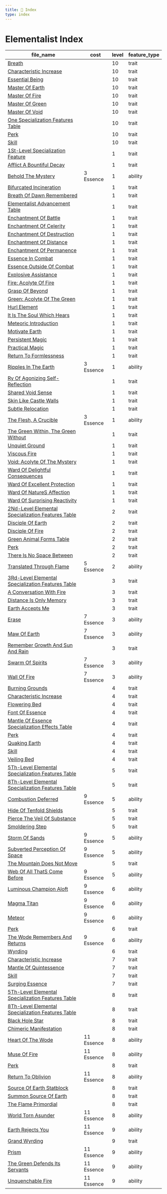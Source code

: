 ```yaml
---
title: 📑 Index
type: index
---
```


# Elementalist Index

| file_name                                                                                                                              | cost       | level | feature_type |
| -------------------------------------------------------------------------------------------------------------------------------------- | ---------- | ----- | ------------ |
| [Breath](../10th-Level%20Features/Breath)                                                                                              |            | 10    | trait        |
| [Characteristic Increase](../10th-Level%20Features/Characteristic%20Increase)                                                          |            | 10    | trait        |
| [Essential Being](../10th-Level%20Features/Essential%20Being)                                                                          |            | 10    | trait        |
| [Master Of Earth](../10th-Level%20Features/Master%20Of%20Earth)                                                                        |            | 10    | trait        |
| [Master Of Fire](../10th-Level%20Features/Master%20Of%20Fire)                                                                          |            | 10    | trait        |
| [Master Of Green](../10th-Level%20Features/Master%20Of%20Green)                                                                        |            | 10    | trait        |
| [Master Of Void](../10th-Level%20Features/Master%20Of%20Void)                                                                          |            | 10    | trait        |
| [One Specialization Features Table](../10th-Level%20Features/One%20Specialization%20Features%20Table)                                  |            | 10    | trait        |
| [Perk](../10th-Level%20Features/Perk)                                                                                                  |            | 10    | trait        |
| [Skill](../10th-Level%20Features/Skill)                                                                                                |            | 10    | trait        |
| [1St-Level Specialization Feature](../1st-Level%20Features/1St-Level%20Specialization%20Feature)                                       |            | 1     | trait        |
| [Afflict A Bountiful Decay](../1st-Level%20Features/Afflict%20A%20Bountiful%20Decay)                                                   |            | 1     | trait        |
| [Behold The Mystery](../1st-Level%20Features/Behold%20The%20Mystery)                                                                   | 3 Essence  | 1     | ability      |
| [Bifurcated Incineration](../1st-Level%20Features/Bifurcated%20Incineration)                                                           |            | 1     | trait        |
| [Breath Of Dawn Remembered](../1st-Level%20Features/Breath%20Of%20Dawn%20Remembered)                                                   |            | 1     | trait        |
| [Elementalist Advancement Table](../1st-Level%20Features/Elementalist%20Advancement%20Table)                                           |            | 1     | trait        |
| [Enchantment Of Battle](../1st-Level%20Features/Enchantment%20Of%20Battle)                                                             |            | 1     | trait        |
| [Enchantment Of Celerity](../1st-Level%20Features/Enchantment%20Of%20Celerity)                                                         |            | 1     | trait        |
| [Enchantment Of Destruction](../1st-Level%20Features/Enchantment%20Of%20Destruction)                                                   |            | 1     | trait        |
| [Enchantment Of Distance](../1st-Level%20Features/Enchantment%20Of%20Distance)                                                         |            | 1     | trait        |
| [Enchantment Of Permanence](../1st-Level%20Features/Enchantment%20Of%20Permanence)                                                     |            | 1     | trait        |
| [Essence In Combat](../1st-Level%20Features/Essence%20In%20Combat)                                                                     |            | 1     | trait        |
| [Essence Outside Of Combat](../1st-Level%20Features/Essence%20Outside%20Of%20Combat)                                                   |            | 1     | trait        |
| [Explosive Assistance](../1st-Level%20Features/Explosive%20Assistance)                                                                 |            | 1     | trait        |
| [Fire: Acolyte Of Fire](../1st-Level%20Features/Fire%3A%20Acolyte%20Of%20Fire)                                                         |            | 1     | trait        |
| [Grasp Of Beyond](../1st-Level%20Features/Grasp%20Of%20Beyond)                                                                         |            | 1     | trait        |
| [Green: Acolyte Of The Green](../1st-Level%20Features/Green%3A%20Acolyte%20Of%20The%20Green)                                           |            | 1     | trait        |
| [Hurl Element](../1st-Level%20Features/Hurl%20Element)                                                                                 |            | 1     | trait        |
| [It Is The Soul Which Hears](../1st-Level%20Features/It%20Is%20The%20Soul%20Which%20Hears)                                             |            | 1     | trait        |
| [Meteoric Introduction](../1st-Level%20Features/Meteoric%20Introduction)                                                               |            | 1     | trait        |
| [Motivate Earth](../1st-Level%20Features/Motivate%20Earth)                                                                             |            | 1     | trait        |
| [Persistent Magic](../1st-Level%20Features/Persistent%20Magic)                                                                         |            | 1     | trait        |
| [Practical Magic](../1st-Level%20Features/Practical%20Magic)                                                                           |            | 1     | trait        |
| [Return To Formlessness](../1st-Level%20Features/Return%20To%20Formlessness)                                                           |            | 1     | trait        |
| [Ripples In The Earth](../1st-Level%20Features/Ripples%20In%20The%20Earth)                                                             | 3 Essence  | 1     | ability      |
| [Ry Of Agonizing Self-Reflection](../1st-Level%20Features/Ry%20Of%20Agonizing%20Self-Reflection)                                       |            | 1     | trait        |
| [Shared Void Sense](../1st-Level%20Features/Shared%20Void%20Sense)                                                                     |            | 1     | trait        |
| [Skin Like Castle Walls](../1st-Level%20Features/Skin%20Like%20Castle%20Walls)                                                         |            | 1     | trait        |
| [Subtle Relocation](../1st-Level%20Features/Subtle%20Relocation)                                                                       |            | 1     | trait        |
| [The Flesh, A Crucible](../1st-Level%20Features/The%20Flesh%2C%20A%20Crucible)                                                         | 3 Essence  | 1     | ability      |
| [The Green Within, The Green Without](../1st-Level%20Features/The%20Green%20Within%2C%20The%20Green%20Without)                         |            | 1     | trait        |
| [Unquiet Ground](../1st-Level%20Features/Unquiet%20Ground)                                                                             |            | 1     | trait        |
| [Viscous Fire](../1st-Level%20Features/Viscous%20Fire)                                                                                 |            | 1     | trait        |
| [Void: Acolyte Of The Mystery](../1st-Level%20Features/Void%3A%20Acolyte%20Of%20The%20Mystery)                                         |            | 1     | trait        |
| [Ward Of Delightful Consequences](../1st-Level%20Features/Ward%20Of%20Delightful%20Consequences)                                       |            | 1     | trait        |
| [Ward Of Excellent Protection](../1st-Level%20Features/Ward%20Of%20Excellent%20Protection)                                             |            | 1     | trait        |
| [Ward Of NatureS Affection](../1st-Level%20Features/Ward%20Of%20NatureS%20Affection)                                                   |            | 1     | trait        |
| [Ward Of Surprising Reactivity](../1st-Level%20Features/Ward%20Of%20Surprising%20Reactivity)                                           |            | 1     | trait        |
| [2Nd-Level Elemental Specialization Features Table](../2nd-Level%20Features/2Nd-Level%20Elemental%20Specialization%20Features%20Table) |            | 2     | trait        |
| [Disciple Of Earth](../2nd-Level%20Features/Disciple%20Of%20Earth)                                                                     |            | 2     | trait        |
| [Disciple Of Fire](../2nd-Level%20Features/Disciple%20Of%20Fire)                                                                       |            | 2     | trait        |
| [Green Animal Forms Table](../2nd-Level%20Features/Green%20Animal%20Forms%20Table)                                                     |            | 2     | trait        |
| [Perk](../2nd-Level%20Features/Perk)                                                                                                   |            | 2     | trait        |
| [There Is No Space Between](../2nd-Level%20Features/There%20Is%20No%20Space%20Between)                                                 |            | 2     | trait        |
| [Translated Through Flame](../2nd-Level%20Features/Translated%20Through%20Flame)                                                       | 5 Essence  | 2     | ability      |
| [3Rd-Level Elemental Specialization Features Table](../3rd-Level%20Features/3Rd-Level%20Elemental%20Specialization%20Features%20Table) |            | 3     | trait        |
| [A Conversation With Fire](../3rd-Level%20Features/A%20Conversation%20With%20Fire)                                                     |            | 3     | trait        |
| [Distance Is Only Memory](../3rd-Level%20Features/Distance%20Is%20Only%20Memory)                                                       |            | 3     | trait        |
| [Earth Accepts Me](../3rd-Level%20Features/Earth%20Accepts%20Me)                                                                       |            | 3     | trait        |
| [Erase](../3rd-Level%20Features/Erase)                                                                                                 | 7 Essence  | 3     | ability      |
| [Maw Of Earth](../3rd-Level%20Features/Maw%20Of%20Earth)                                                                               | 7 Essence  | 3     | ability      |
| [Remember Growth And Sun And Rain](../3rd-Level%20Features/Remember%20Growth%20And%20Sun%20And%20Rain)                                 |            | 3     | trait        |
| [Swarm Of Spirits](../3rd-Level%20Features/Swarm%20Of%20Spirits)                                                                       | 7 Essence  | 3     | ability      |
| [Wall Of Fire](../3rd-Level%20Features/Wall%20Of%20Fire)                                                                               | 7 Essence  | 3     | ability      |
| [Burning Grounds](../4th-Level%20Features/Burning%20Grounds)                                                                           |            | 4     | trait        |
| [Characteristic Increase](../4th-Level%20Features/Characteristic%20Increase)                                                           |            | 4     | trait        |
| [Flowering Bed](../4th-Level%20Features/Flowering%20Bed)                                                                               |            | 4     | trait        |
| [Font Of Essence](../4th-Level%20Features/Font%20Of%20Essence)                                                                         |            | 4     | trait        |
| [Mantle Of Essence Specialization Effects Table](../4th-Level%20Features/Mantle%20Of%20Essence%20Specialization%20Effects%20Table)     |            | 4     | trait        |
| [Perk](../4th-Level%20Features/Perk)                                                                                                   |            | 4     | trait        |
| [Quaking Earth](../4th-Level%20Features/Quaking%20Earth)                                                                               |            | 4     | trait        |
| [Skill](../4th-Level%20Features/Skill)                                                                                                 |            | 4     | trait        |
| [Veiling Bed](../4th-Level%20Features/Veiling%20Bed)                                                                                   |            | 4     | trait        |
| [5Th-Level Elemental Specialization Features Table](../5th-Level%20Features/5Th-Level%20Elemental%20Specialization%20Features%20Table) |            | 5     | trait        |
| [8Th-Level Elemental Specialization Features Table](../5th-Level%20Features/8Th-Level%20Elemental%20Specialization%20Features%20Table) |            | 5     | trait        |
| [Combustion Deferred](../5th-Level%20Features/Combustion%20Deferred)                                                                   | 9 Essence  | 5     | ability      |
| [Hide Of Tenfold Shields](../5th-Level%20Features/Hide%20Of%20Tenfold%20Shields)                                                       |            | 5     | trait        |
| [Pierce The Veil Of Substance](../5th-Level%20Features/Pierce%20The%20Veil%20Of%20Substance)                                           |            | 5     | trait        |
| [Smoldering Step](../5th-Level%20Features/Smoldering%20Step)                                                                           |            | 5     | trait        |
| [Storm Of Sands](../5th-Level%20Features/Storm%20Of%20Sands)                                                                           | 9 Essence  | 5     | ability      |
| [Subverted Perception Of Space](../5th-Level%20Features/Subverted%20Perception%20Of%20Space)                                           | 9 Essence  | 5     | ability      |
| [The Mountain Does Not Move](../5th-Level%20Features/The%20Mountain%20Does%20Not%20Move)                                               |            | 5     | trait        |
| [Web Of All ThatS Come Before](../5th-Level%20Features/Web%20Of%20All%20ThatS%20Come%20Before)                                         | 9 Essence  | 5     | ability      |
| [Luminous Champion Aloft](../6th-Level%20Features/Luminous%20Champion%20Aloft)                                                         | 9 Essence  | 6     | ability      |
| [Magma Titan](../6th-Level%20Features/Magma%20Titan)                                                                                   | 9 Essence  | 6     | ability      |
| [Meteor](../6th-Level%20Features/Meteor)                                                                                               | 9 Essence  | 6     | ability      |
| [Perk](../6th-Level%20Features/Perk)                                                                                                   |            | 6     | trait        |
| [The Wode Remembers And Returns](../6th-Level%20Features/The%20Wode%20Remembers%20And%20Returns)                                       | 9 Essence  | 6     | ability      |
| [Wyrding](../6th-Level%20Features/Wyrding)                                                                                             |            | 6     | trait        |
| [Characteristic Increase](../7th-Level%20Features/Characteristic%20Increase)                                                           |            | 7     | trait        |
| [Mantle Of Quintessence](../7th-Level%20Features/Mantle%20Of%20Quintessence)                                                           |            | 7     | trait        |
| [Skill](../7th-Level%20Features/Skill)                                                                                                 |            | 7     | trait        |
| [Surging Essence](../7th-Level%20Features/Surging%20Essence)                                                                           |            | 7     | trait        |
| [5Th-Level Elemental Specialization Features Table](../8th-Level%20Features/5Th-Level%20Elemental%20Specialization%20Features%20Table) |            | 8     | trait        |
| [8Th-Level Elemental Specialization Features Table](../8th-Level%20Features/8Th-Level%20Elemental%20Specialization%20Features%20Table) |            | 8     | trait        |
| [Black Hole Star](../8th-Level%20Features/Black%20Hole%20Star)                                                                         |            | 8     | trait        |
| [Chimeric Manifestation](../8th-Level%20Features/Chimeric%20Manifestation)                                                             |            | 8     | trait        |
| [Heart Of The Wode](../8th-Level%20Features/Heart%20Of%20The%20Wode)                                                                   | 11 Essence | 8     | ability      |
| [Muse Of Fire](../8th-Level%20Features/Muse%20Of%20Fire)                                                                               | 11 Essence | 8     | ability      |
| [Perk](../8th-Level%20Features/Perk)                                                                                                   |            | 8     | trait        |
| [Return To Oblivion](../8th-Level%20Features/Return%20To%20Oblivion)                                                                   | 11 Essence | 8     | ability      |
| [Source Of Earth Statblock](../8th-Level%20Features/Source%20Of%20Earth%20Statblock)                                                   |            | 8     | trait        |
| [Summon Source Of Earth](../8th-Level%20Features/Summon%20Source%20Of%20Earth)                                                         |            | 8     | trait        |
| [The Flame Primordial](../8th-Level%20Features/The%20Flame%20Primordial)                                                               |            | 8     | trait        |
| [World Torn Asunder](../8th-Level%20Features/World%20Torn%20Asunder)                                                                   | 11 Essence | 8     | ability      |
| [Earth Rejects You](../9th-Level%20Features/Earth%20Rejects%20You)                                                                     | 11 Essence | 9     | ability      |
| [Grand Wyrding](../9th-Level%20Features/Grand%20Wyrding)                                                                               |            | 9     | trait        |
| [Prism](../9th-Level%20Features/Prism)                                                                                                 | 11 Essence | 9     | ability      |
| [The Green Defends Its Servants](../9th-Level%20Features/The%20Green%20Defends%20Its%20Servants)                                       | 11 Essence | 9     | ability      |
| [Unquenchable Fire](../9th-Level%20Features/Unquenchable%20Fire)                                                                       | 11 Essence | 9     | ability      |
